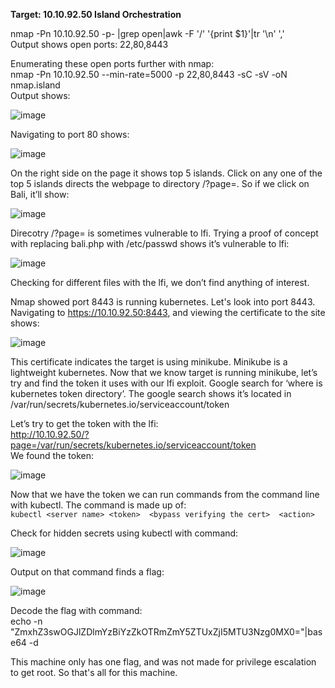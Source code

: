 **Target: 10.10.92.50 Island Orchestration**

nmap -Pn 10.10.92.50  -p- |grep open|awk -F '/' '{print $1}'|tr '\n' ','\
Output shows open ports: 22,80,8443

Enumerating these open ports further with nmap:\
nmap -Pn 10.10.92.50 --min-rate=5000 -p 22,80,8443 -sC -sV -oN nmap.island\
Output shows:

![image](https://user-images.githubusercontent.com/93153300/198814689-d0bad09e-d083-46a2-b804-d7c37b3ba84b.png)

Navigating to port 80 shows:

![image](https://user-images.githubusercontent.com/93153300/198814583-e4420ae9-57b8-41e1-87ca-60f8175a3bf3.png)
 
On the right side on the page it shows top 5 islands.  Click on any one of the top 5 islands directs the webpage to directory /?page=.  So if we click on Bali, it’ll show:

![image](https://user-images.githubusercontent.com/93153300/198814586-03415972-ef95-46af-bc58-1c40358f5ec1.png)
 
Direcotry /?page=  is sometimes vulnerable to lfi.  Trying a proof of concept with replacing bali.php with /etc/passwd shows it’s vulnerable to lfi:

![image](https://user-images.githubusercontent.com/93153300/198814603-6e3d0d84-649a-4019-9e27-4779475e2f7b.png)
 
Checking for different files with the lfi, we don’t find anything of interest.

Nmap showed port 8443 is running kubernetes.  Let's look into port 8443.  Navigating to https://10.10.92.50:8443, and viewing the certificate to the site shows:

![image](https://user-images.githubusercontent.com/93153300/198814606-804241d1-9149-485b-b060-daf452a98744.png)

This certificate indicates the target is using minikube. Minikube is a lightweight kubernetes.  Now that we know target is running minikube, let’s try and find the token it uses with our lfi exploit.  Google search for ‘where is kubernetes token directory’.  The google search shows it’s located in /var/run/secrets/kubernetes.io/serviceaccount/token

Let’s try to get the token with the lfi:\
http://10.10.92.50/?page=/var/run/secrets/kubernetes.io/serviceaccount/token \
We found the token:

![image](https://user-images.githubusercontent.com/93153300/198814613-c44db89f-3e5e-4404-aa16-c51c6668d516.png)

Now that we have the token we can run commands from the command line with kubectl. The command is made up of:\
```kubectl <server name> <token>  <bypass verifying the cert>  <action>```

Check for hidden secrets using kubectl with command: 

![image](https://user-images.githubusercontent.com/93153300/198814619-bb4abd91-025c-4486-a57b-9565633ddbdb.png)

Output on that command finds a flag:

![image](https://user-images.githubusercontent.com/93153300/198814621-2c41d108-bcf5-4620-981f-456e4f61fa2c.png)

Decode the flag with command:\
echo -n "ZmxhZ3swOGJlZDlmYzBiYzZkOTRmZmY5ZTUxZjI5MTU3Nzg0MX0="|base64 -d

This machine only has one flag, and was not made for privilege escalation to get root. So that's all for this machine.
